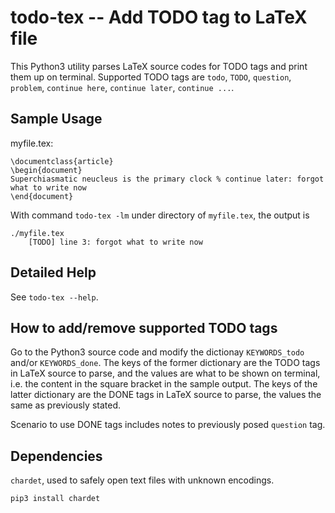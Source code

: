 # todo-tex -- Add TODO tag to LaTeX file

This Python3 utility parses LaTeX source codes for TODO tags and print them 
up on terminal. Supported TODO tags are `todo`, `TODO`, `question`, 
`problem`, `continue here`, `continue later`, `continue ...`.

## Sample Usage

myfile.tex:

	\documentclass{article}
	\begin{document}
	Superchiasmatic neucleus is the primary clock % continue later: forgot what to write now
	\end{document}

With command `todo-tex -lm` under directory of `myfile.tex`, the output is

	./myfile.tex
	    [TODO] line 3: forgot what to write now

## Detailed Help

See `todo-tex --help`.

## How to add/remove supported TODO tags

Go to the Python3 source code and modify the dictionay `KEYWORDS_todo` and/or 
`KEYWORDS_done`. The keys of the former dictionary are the TODO tags in 
LaTeX source to parse, and the values are what to be shown on terminal, i.e. 
the content in the square bracket in the sample output. The keys of the 
latter dictionary are the DONE tags in LaTeX source to parse, the values 
the same as previously stated.

Scenario to use DONE tags includes notes to previously posed `question` tag.

## Dependencies

`chardet`, used to safely open text files with unknown encodings.

```
pip3 install chardet
```

